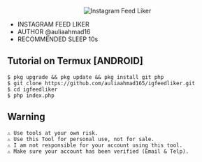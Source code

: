 <p align="center">
    <img src="https://nowaddme.com/assets/images/art3.jpg" alt="Instagram Feed Liker" /><br/>
</p>

*  INSTAGRAM FEED LIKER
 *  AUTHOR @auliaahmad16
 *  RECOMMENDED SLEEP 10s
 
## Tutorial on Termux [ANDROID]
	$ pkg upgrade && pkg update && pkg install git php
	$ git clone https://github.com/auliaahmad165/igfeedliker.git
	$ cd igfeedliker
	$ php index.php
	
## Warning
	⚠ Use tools at your own risk.
	⚠ Use this Tool for personal use, not for sale.
	⚠ I am not responsible for your account using this tool.
	⚠ Make sure your account has been verified (Email & Telp).

